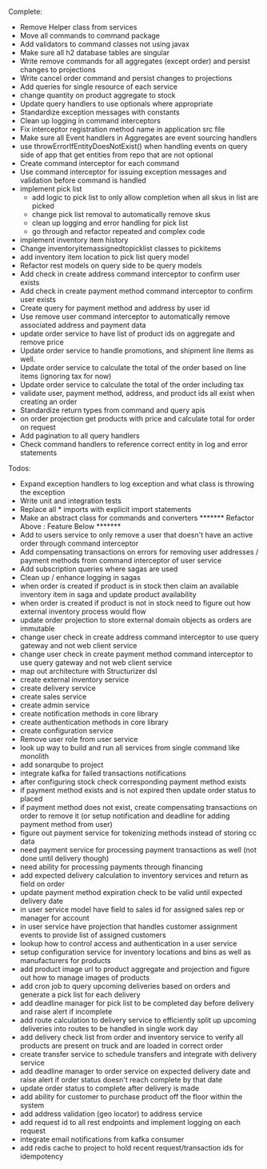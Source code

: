 Complete:
- Remove Helper class from services
- Move all commands to command package
- Add validators to command classes not using javax
- Make sure all h2 database tables are singular
- Write remove commands for all aggregates (except order) and persist changes to projections
- Write cancel order command and persist changes to projections
- Add queries for single resource of each service
- change quantity on product aggregate to stock
- Update query handlers to use optionals where appropriate
- Standardize exception messages with constants
- Clean up logging in command interceptors
- Fix interceptor registration method name in application src file
- Make sure all Event handlers in Aggregates are event sourcing handlers
- use throwErrorIfEntityDoesNotExist() when handling events on query side of app that get entities from repo that are not optional
- Create command interceptor for each command
- Use command interceptor for issuing exception messages and validation before command is handled
- implement pick list
  - add logic to pick list to only allow completion when all skus in list are picked
  - change pick list removal to automatically remove skus
  - clean up logging and error handling for pick list
  - go through and refactor repeated and complex code
- implement inventory item history
- Change inventoryitemassignedtopicklist classes to pickitems
- add inventory item location to pick list query model
- Refactor rest models on query side to be query models
- Add check in create address command interceptor to confirm user exists
- Add check in create payment method command interceptor to confirm user exists
- Create query for payment method and address by user id
- Use remove user command interceptor to automatically remove associated address and payment data
- update order service to have list of product ids on aggregate and remove price
- Update order service to handle promotions, and shipment line items as well.
- Update order service to calculate the total of the order based on line items (ignoring tax for now)
- Update order service to calculate the total of the order including tax
- validate user, payment method, address, and product ids all exist when creating an order
- Standardize return types from command and query apis
- on order projection get products with price and calculate total for order on request
- Add pagination to all query handlers
- Check command handlers to reference correct entity in log and error statements

Todos:
- Expand exception handlers to log exception and what class is throwing the exception
- Write unit and integration tests
- Replace all * imports with explicit import statements
- Make an abstract class for commands and converters
******* Refactor Above : Feature Below *******
- Add to users service to only remove a user that doesn't have an active order through command interceptor
- Add compensating transactions on errors for removing user addresses / payment methods from command interceptor of user service
- Add subscription queries where sagas are used
- Clean up / enhance logging in sagas
- when order is created if product is in stock then claim an available inventory item in saga and update product availability
- when order is created if product is not in stock need to figure out how external inventory process would flow
- update order projection to store external domain objects as orders are immutable
- change user check in create address command interceptor to use query gateway and not web client service
- change user check in create payment method command interceptor to use query gateway and not web client service
- map out architecture with Structurizer dsl
- create external inventory service
- create delivery service
- create sales service
- create admin service
- create notification methods in core library
- create authentication methods in core library
- create configuration service
- Remove user role from user service
- look up way to build and run all services from single command like monolith
- add sonarqube to project
- integrate kafka for failed transactions notifications
- after configuring stock check corresponding payment method exists
- if payment method exists and is not expired then update order status to placed
- if payment method does not exist, create compensating transactions on order to remove it 
  (or setup notification and deadline for adding payment method from user)
- figure out payment service for tokenizing methods instead of storing cc data
- need payment service for processing payment transactions as well (not done until delivery though)
- need ability for processing payments through financing
- add expected delivery calculation to inventory services and return as field on order 
- update payment method expiration check to be valid until expected delivery date
- in user service model have field to sales id for assigned sales rep or manager for account
- in user service have projection that handles customer assignment events to provide list of assigned customers
- lookup how to control access and authentication in a user service
- setup configuration service for inventory locations and bins as well as manufacturers for products
- add product image url to product aggregate and projection and figure out how to manage images of products
- add cron job to query upcoming deliveries based on orders and generate a pick list for each delivery
- add deadline manager for pick list to be completed day before delivery and raise alert if incomplete
- add route calculation to delivery service to efficiently split up upcoming deliveries into routes to be handled in single work day
- add delivery check list from order and inventory service to verify all products are present on truck and are loaded in correct order
- create transfer service to schedule transfers and integrate with delivery service
- add deadline manager to order service on expected delivery date and raise alert if order status doesn't reach complete by that date
- update order status to complete after delivery is made
- add ability for customer to purchase product off the floor within the system
- add address validation (geo locator) to address service
- add request id to all rest endpoints and implement logging on each request
- integrate email notifications from kafka consumer
- add redis cache to project to hold recent request/transaction ids for idempotency
